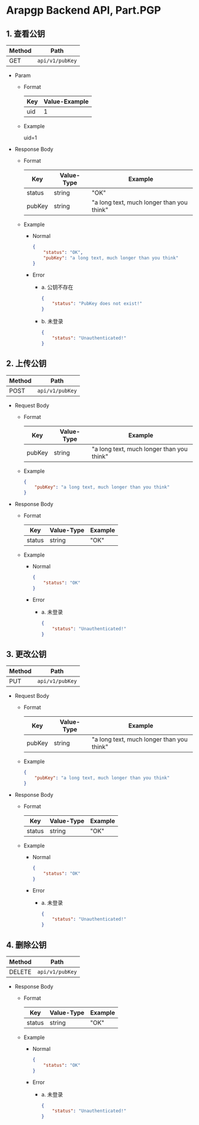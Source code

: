 # Arapgp Backend API, Part.PGP

## 1. 查看公钥

| Method | Path |
|-|-|
| GET | `api/v1/pubKey` |

* Param

  * Format

    |Key|Value-Example|
    |-|-|
    | uid | 1 |

  * Example

    uid=1

* Response Body

  * Format

    | Key | Value-Type | Example |
    |-|-|-|
    | status | string | "OK" |
    | pubKey | string | "a long text, much longer than you think" |

  * Example

    * Normal

      ```json
      {
          "status": "OK",
          "pubKey": "a long text, much longer than you think"
      }
      ```

    * Error

      * a. 公钥不存在

        ```json
        {
            "status": "PubKey does not exist!"
        }
        ```

      * b. 未登录

        ```json
        {
            "status": "Unauthenticated!"
        }
        ```

## 2. 上传公钥

| Method | Path |
|-|-|
| POST | `api/v1/pubKey` |

* Request Body

  * Format

    | Key | Value-Type | Example |
    |-|-|-|
    | pubKey | string | "a long text, much longer than you think" |

  * Example

    ```json
    {
        "pubKey": "a long text, much longer than you think"
    }
    ```

* Response Body

  * Format

    | Key | Value-Type | Example |
    |-|-|-|
    | status | string | "OK" |

  * Example

    * Normal

      ```json
      {
          "status": "OK"
      }
      ```

    * Error

      * a. 未登录

        ```json
        {
            "status": "Unauthenticated!"
        }
        ```

## 3. 更改公钥

| Method | Path |
|-|-|
| PUT | `api/v1/pubKey` |

* Request Body

  * Format

    | Key | Value-Type | Example |
    |-|-|-|
    | pubKey | string | "a long text, much longer than you think" |

  * Example

    ```json
    {
        "pubKey": "a long text, much longer than you think"
    }
    ```

* Response Body

  * Format

    | Key | Value-Type | Example |
    |-|-|-|
    | status | string | "OK" |

  * Example

    * Normal

      ```json
      {
          "status": "OK"
      }
      ```

    * Error

      * a. 未登录

        ```json
        {
            "status": "Unauthenticated!"
        }
        ```

## 4. 删除公钥

| Method | Path |
|-|-|
| DELETE | `api/v1/pubKey` |

* Response Body

  * Format

    | Key | Value-Type | Example |
    |-|-|-|
    | status | string | "OK" |

  * Example

    * Normal

      ```json
      {
          "status": "OK"
      }
      ```

    * Error

      * a. 未登录

        ```json
        {
            "status": "Unauthenticated!"
        }
        ```
